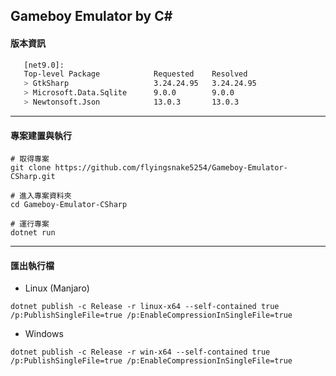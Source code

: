 ## Gameboy Emulator by C#

#### 版本資訊
```sh
   [net9.0]: 
   Top-level Package            Requested    Resolved  
   > GtkSharp                   3.24.24.95   3.24.24.95
   > Microsoft.Data.Sqlite      9.0.0        9.0.0     
   > Newtonsoft.Json            13.0.3       13.0.3  
```
---

#### 專案建置與執行
```shell
# 取得專案
git clone https://github.com/flyingsnake5254/Gameboy-Emulator-CSharp.git

# 進入專案資料夾
cd Gameboy-Emulator-CSharp

# 運行專案
dotnet run
```
---

#### 匯出執行檔
- Linux (Manjaro)
```shell
dotnet publish -c Release -r linux-x64 --self-contained true /p:PublishSingleFile=true /p:EnableCompressionInSingleFile=true
```

- Windows
```shell
dotnet publish -c Release -r win-x64 --self-contained true /p:PublishSingleFile=true /p:EnableCompressionInSingleFile=true
```